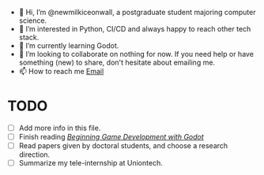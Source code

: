 - 👋 Hi, I’m @newmilkiceonwall, a postgraduate student majoring computer science.
- 👀 I’m interested in Python, CI/CD and always happy to reach other tech stack.
- 🌱 I’m currently learning Godot.
- 💞️ I’m looking to collaborate on nothing for now. If you need help or have something (new) to share, don't hesitate about emailing me.
- 📫 How to reach me [Email](newmilkiceonewall@outlook.com)

# TODO
- [ ] Add more info in this file.
- [ ] Finish reading [*Beginning Game Development with Godot*](https://www.amazon.com/Beginning-Game-Development-Godot-Platform/dp/1484274547)
- [ ] Read papers given by doctoral students, and choose a research direction.
- [ ] Summarize my tele-internship at Uniontech.
<!---
newmilkiceonwall/newmilkiceonwall is a ✨ special ✨ repository because its `README.md` (this file) appears on your GitHub profile.
You can click the Preview link to take a look at your changes.
--->
